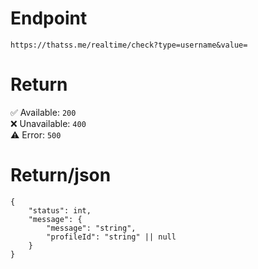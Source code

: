 # Endpoint
`https://thatss.me/realtime/check?type=username&value=`

# Return
✅ Available: `200`  
❌ Unavailable: `400`  
⚠️ Error: `500`

# Return/json
```
{
    "status": int,
    "message": {
        "message": "string",
        "profileId": "string" || null
    }
}
```